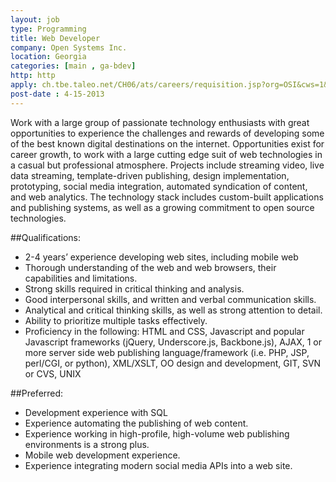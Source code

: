 ```yaml
---
layout: job
type: Programming
title: Web Developer
company: Open Systems Inc.
location: Georgia
categories: [main , ga-bdev]
http: http
apply: ch.tbe.taleo.net/CH06/ats/careers/requisition.jsp?org=OSI&cws=1&rid=2950
post-date : 4-15-2013
---
```


Work with a large group of passionate technology enthusiasts with great opportunities to experience the challenges and rewards of developing some of the best known digital destinations on the internet. Opportunities exist for career growth, to work with a large cutting edge suit of web technologies in a casual but professional atmosphere. Projects include streaming video, live data streaming, template-driven publishing, design implementation, prototyping, social media integration, automated syndication of content, and web analytics. The technology stack includes custom-built applications and publishing systems, as well as a growing commitment to open source technologies.
 
##Qualifications:

* 2-4 years’ experience developing web sites, including mobile web
* Thorough understanding of the web and web browsers, their capabilities and limitations.
* Strong skills required in critical thinking and analysis.
* Good interpersonal skills, and written and verbal communication skills.
* Analytical and critical thinking skills, as well as strong attention to detail.
* Ability to prioritize multiple tasks effectively.
* Proficiency in the following: HTML and CSS, Javascript and popular Javascript frameworks (jQuery, Underscore.js, Backbone.js), AJAX, 1 or more server side web publishing language/framework (i.e. PHP, JSP, perl/CGI, or python), XML/XSLT, OO design and development, GIT, SVN or CVS, UNIX

##Preferred:

* Development experience with SQL
* Experience automating the publishing of web content.
* Experience working in high-profile, high-volume web publishing environments is a strong plus.
* Mobile web development experience.
* Experience integrating modern social media APIs into a web site.

